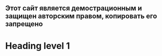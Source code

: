 ## Этот сайт является демострационным и защищен авторским правом, копировать его запрещено

Heading level 1
===============